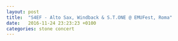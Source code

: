 ```yaml
---
layout: post
title:  "S4EF - Alto Sax, Windback & S.T.ONE @ EMUFest, Roma"
date:   2016-11-24 23:23:23 +0100
categories: stone concert
---
```


